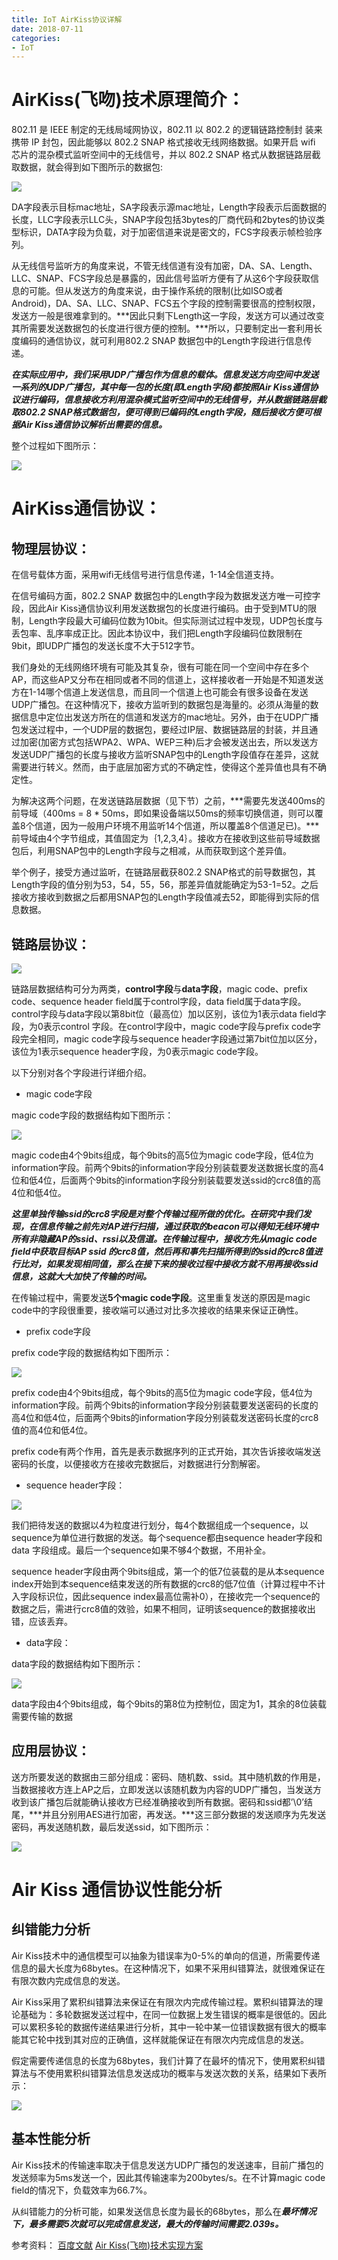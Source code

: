 ```yaml
---
title: IoT AirKiss协议详解
date: 2018-07-11
categories:
- IoT
---
```


# AirKiss(飞吻)技术原理简介：
802.11 是 IEEE 制定的无线局域网协议，802.11 以 802.2 的逻辑链路控制封 装来携带 IP 封包，因此能够以 802.2 SNAP 格式接收无线网络数据。如果开启 wifi 芯片的混杂模式监听空间中的无线信号，并以 802.2 SNAP 格式从数据链路层截取数据，就会得到如下图所示的数据包:

![](https://upload-images.jianshu.io/upload_images/3407530-d968c50da7f28a8c.jpg?imageMogr2/auto-orient/strip%7CimageView2/2/w/1240)



DA字段表示目标mac地址，SA字段表示源mac地址，Length字段表示后面数据的长度，LLC字段表示LLC头，SNAP字段包括3bytes的厂商代码和2bytes的协议类型标识，DATA字段为负载，对于加密信道来说是密文的，FCS字段表示帧检验序列。

从无线信号监听方的角度来说，不管无线信道有没有加密，DA、SA、Length、LLC、SNAP、FCS字段总是暴露的，因此信号监听方便有了从这6个字段获取信息的可能。但从发送方的角度来说，由于操作系统的限制(比如ISO或者Android)，DA、SA、LLC、SNAP、FCS五个字段的控制需要很高的控制权限，发送方一般是很难拿到的。***因此只剩下Length这一字段，发送方可以通过改变其所需要发送数据包的长度进行很方便的控制。***所以，只要制定出一套利用长度编码的通信协议，就可利用802.2 SNAP 数据包中的Length字段进行信息传递。

***在实际应用中，我们采用UDP广播包作为信息的载体。信息发送方向空间中发送一系列的UDP广播包，其中每一包的长度(即Length字段)都按照Air Kiss通信协议进行编码，信息接收方利用混杂模式监听空间中的无线信号，并从数据链路层截取802.2 SNAP格式数据包，便可得到已编码的Length字段，随后接收方便可根据Air Kiss通信协议解析出需要的信息。***

整个过程如下图所示：

![](https://upload-images.jianshu.io/upload_images/3407530-0d3a1a5119228d4d.jpg?imageMogr2/auto-orient/strip%7CimageView2/2/w/1240)

# AirKiss通信协议：

## 物理层协议：

在信号载体方面，采用wifi无线信号进行信息传递，1-14全信道支持。

在信号编码方面，802.2 SNAP 数据包中的Length字段为数据发送方唯一可控字段，因此Air Kiss通信协议利用发送数据包的长度进行编码。由于受到MTU的限制，Length字段最大可编码位数为10bit。但实际测试过程中发现，UDP包长度与丢包率、乱序率成正比。因此本协议中，我们把Length字段编码位数限制在9bit，即UDP广播包的发送长度不大于512字节。

我们身处的无线网络环境有可能及其复杂，很有可能在同一个空间中存在多个AP，而这些AP又分布在相同或者不同的信道上，这样接收者一开始是不知道发送方在1-14哪个信道上发送信息，而且同一个信道上也可能会有很多设备在发送UDP广播包。在这种情况下，接收方监听到的数据包是海量的。必须从海量的数据信息中定位出发送方所在的信道和发送方的mac地址。另外，由于在UDP广播包发送过程中，一个UDP层的数据包，要经过IP层、数据链路层的封装，并且通过加密(加密方式包括WPA2、WPA、WEP三种)后才会被发送出去，所以发送方发送UDP广播包的长度与接收方监听SNAP包中的Length字段值存在差异，这就需要进行转义。然而，由于底层加密方式的不确定性，使得这个差异值也具有不确定性。

为解决这两个问题，在发送链路层数据（见下节）之前，***需要先发送400ms的前导域（400ms = 8 * 50ms，即如果设备端以50ms的频率切换信道，则可以覆盖8个信道，因为一般用户环境不用监听14个信道，所以覆盖8个信道足已)。***前导域由4个字节组成，其值固定为｛1,2,3,4｝。接收方在接收到这些前导域数据包后，利用SNAP包中的Length字段与之相减，从而获取到这个差异值。

举个例子，接受方通过监听，在链路层截获802.2 SNAP格式的前导数据包，其Length字段的值分别为53，54，55，56，那差异值就能确定为53-1=52。之后接收方接收到数据之后都用SNAP包的Length字段值减去52，即能得到实际的信息数据。

## 链路层协议：

![](https://upload-images.jianshu.io/upload_images/3407530-70f59671837567dd.jpg?imageMogr2/auto-orient/strip%7CimageView2/2/w/1240)

链路层数据结构可分为两类，**control字段**与**data字段**，magic code、prefix code、sequence header field属于control字段，data field属于data字段。control字段与data字段以第8bit位（最高位）加以区别，该位为1表示data field字段，为0表示control 字段。在control字段中，magic code字段与prefix code字段完全相同，magic code字段与sequence header字段通过第7bit位加以区分，该位为1表示sequence header字段，为0表示magic code字段。

以下分别对各个字段进行详细介绍。

- magic code字段

magic code字段的数据结构如下图所示：

![](https://upload-images.jianshu.io/upload_images/3407530-6b7ee8c342bc2568.jpg?imageMogr2/auto-orient/strip%7CimageView2/2/w/1240)



magic code由4个9bits组成，每个9bits的高5位为magic code字段，低4位为information字段。前两个9bits的information字段分别装载要发送数据长度的高4位和低4位，后面两个9bits的information字段分别装载要发送ssid的crc8值的高4位和低4位。

***这里单独传输ssid的crc8字段是对整个传输过程所做的优化。在研究中我们发现，在信息传输之前先对AP进行扫描，通过获取的beacon可以得知无线环境中所有非隐藏AP的ssid、rssi以及信道。在传输过程中，接收方先从magic code field中获取目标AP ssid 的crc8值，然后再和事先扫描所得到的ssid的crc8值进行比对，如果发现相同值，那么在接下来的接收过程中接收方就不用再接收ssid信息，这就大大加快了传输的时间。***

在传输过程中，需要发送**5个magic code字段**。这里重复发送的原因是magic code中的字段很重要，接收端可以通过对比多次接收的结果来保证正确性。

- prefix code字段

prefix code字段的数据结构如下图所示：

![](https://upload-images.jianshu.io/upload_images/3407530-cd0a9c34c4207d38.jpg?imageMogr2/auto-orient/strip%7CimageView2/2/w/1240)



prefix code由4个9bits组成，每个9bits的高5位为magic code字段，低4位为information字段。前两个9bits的information字段分别装载要发送密码的长度的高4位和低4位，后面两个9bits的information字段分别装载发送密码长度的crc8值的高4位和低4位。

prefix code有两个作用，首先是表示数据序列的正式开始，其次告诉接收端发送密码的长度，以便接收方在接收完数据后，对数据进行分割解密。

- sequence header字段：

![](https://upload-images.jianshu.io/upload_images/3407530-4a1a6695f32de02f.jpg?imageMogr2/auto-orient/strip%7CimageView2/2/w/1240)


我们把待发送的数据以4为粒度进行划分，每4个数据组成一个sequence，以sequence为单位进行数据的发送。每个sequence都由sequence header字段和data 字段组成。最后一个sequence如果不够4个数据，不用补全。

sequence header字段由两个9bits组成，第一个的低7位装载的是从本sequence index开始到本sequence结束发送的所有数据的crc8的低7位值（计算过程中不计入字段标识位，因此sequence index最高位需补0），在接收完一个sequence的数据之后，需进行crc8值的效验，如果不相同，证明该sequence的数据接收出错，应该丢弃。

- data字段：

data字段的数据结构如下图所示：

![](https://upload-images.jianshu.io/upload_images/3407530-cd4addf7ced603bf.jpg?imageMogr2/auto-orient/strip%7CimageView2/2/w/1240)

data字段由4个9bits组成，每个9bits的第8位为控制位，固定为1，其余的8位装载需要传输的数据

## 应用层协议：
送方所要发送的数据由三部分组成：密码、随机数、ssid。其中随机数的作用是，当数据接收方连上AP之后，立即发送以该随机数为内容的UDP广播包，当发送方收到该广播包后就能确认接收方已经准确接收到所有数据。密码和ssid都’\0’结尾，***并且分别用AES进行加密，再发送。***这三部分数据的发送顺序为先发送密码，再发送随机数，最后发送ssid，如下图所示：

![](https://upload-images.jianshu.io/upload_images/3407530-142c1116cd4fdb39.jpg?imageMogr2/auto-orient/strip%7CimageView2/2/w/1240)



# Air Kiss 通信协议性能分析

## 纠错能力分析

Air Kiss技术中的通信模型可以抽象为错误率为0-5%的单向的信道，所需要传递信息的最大长度为68bytes。在这种情况下，如果不采用纠错算法，就很难保证在有限次数内完成信息的发送。

Air Kiss采用了累积纠错算法来保证在有限次内完成传输过程。累积纠错算法的理论基础为：多轮数据发送过程中，在同一位数据上发生错误的概率是很低的。因此可以累积多轮的数据传递结果进行分析，其中一轮中某一位错误数据有很大的概率能其它轮中找到其对应的正确值，这样就能保证在有限次内完成信息的发送。

假定需要传递信息的长度为68bytes，我们计算了在最坏的情况下，使用累积纠错算法与不使用累积纠错算法信息发送成功的概率与发送次数的关系，结果如下表所示：

![](https://upload-images.jianshu.io/upload_images/3407530-80344634bc22c04b.jpg?imageMogr2/auto-orient/strip%7CimageView2/2/w/1240)

## 基本性能分析
Air Kiss技术的传输速率取决于信息发送方UDP广播包的发送速率，目前广播包的发送频率为5ms发送一个，因此其传输速率为200bytes/s。在不计算magic code field的情况下，负载效率为66.7%。

从纠错能力的分析可能，如果发送信息长度为最长的68bytes，那么在***最坏情况下，最多需要5次就可以完成信息发送，最大的传输时间需要2.039s。***

参考资料：
[百度文献](https://wenku.baidu.com/view/0e825981ad02de80d5d8409c.html)
[Air Kiss(飞吻)技术实现方案](https://blog.csdn.net/flyingcys/article/details/50248537)
